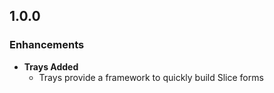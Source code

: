 ## 1.0.0

### Enhancements
- **Trays Added**
  - Trays provide a framework to quickly build Slice forms
